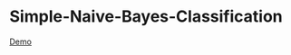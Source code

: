 # Simple-Naive-Bayes-Classification


[Demo](https://magirtopcu.github.io/Simple-Naive-Bayes-Classification/index.html)
